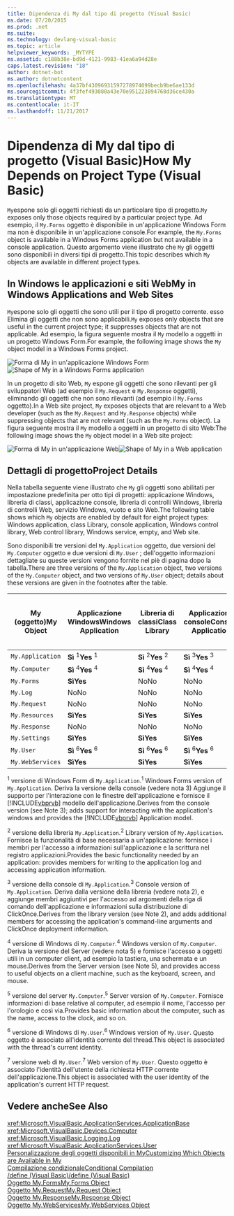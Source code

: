 ```yaml
---
title: Dipendenza di My dal tipo di progetto (Visual Basic)
ms.date: 07/20/2015
ms.prod: .net
ms.suite: 
ms.technology: devlang-visual-basic
ms.topic: article
helpviewer_keywords: _MYTYPE
ms.assetid: c188b38e-bd9d-4121-9983-41ea6a94d28e
caps.latest.revision: "18"
author: dotnet-bot
ms.author: dotnetcontent
ms.openlocfilehash: 4a37bf43096931597278974099becb9be6ae133d
ms.sourcegitcommit: 4f3fef493080a43e70e951223894768d36ce430a
ms.translationtype: MT
ms.contentlocale: it-IT
ms.lasthandoff: 11/21/2017
---
```

# <a name="how-my-depends-on-project-type-visual-basic"></a><span data-ttu-id="684fb-102">Dipendenza di My dal tipo di progetto (Visual Basic)</span><span class="sxs-lookup"><span data-stu-id="684fb-102">How My Depends on Project Type (Visual Basic)</span></span>
<span data-ttu-id="684fb-103">`My`espone solo gli oggetti richiesti da un particolare tipo di progetto.</span><span class="sxs-lookup"><span data-stu-id="684fb-103">`My` exposes only those objects required by a particular project type.</span></span> <span data-ttu-id="684fb-104">Ad esempio, il `My.Forms` oggetto è disponibile in un'applicazione Windows Form ma non è disponibile in un'applicazione console.</span><span class="sxs-lookup"><span data-stu-id="684fb-104">For example, the `My.Forms` object is available in a Windows Forms application but not available in a console application.</span></span> <span data-ttu-id="684fb-105">Questo argomento viene illustrato che `My` gli oggetti sono disponibili in diversi tipi di progetto.</span><span class="sxs-lookup"><span data-stu-id="684fb-105">This topic describes which `My` objects are available in different project types.</span></span>  
  
## <a name="my-in-windows-applications-and-web-sites"></a><span data-ttu-id="684fb-106">In Windows le applicazioni e siti Web</span><span class="sxs-lookup"><span data-stu-id="684fb-106">My in Windows Applications and Web Sites</span></span>  
 <span data-ttu-id="684fb-107">`My`espone solo gli oggetti che sono utili per il tipo di progetto corrente. esso Elimina gli oggetti che non sono applicabili.</span><span class="sxs-lookup"><span data-stu-id="684fb-107">`My` exposes only objects that are useful in the current project type; it suppresses objects that are not applicable.</span></span> <span data-ttu-id="684fb-108">Ad esempio, la figura seguente mostra il `My` modello a oggetti in un progetto Windows Form.</span><span class="sxs-lookup"><span data-stu-id="684fb-108">For example, the following image shows the `My` object model in a Windows Forms project.</span></span>  
  
 <span data-ttu-id="684fb-109">![Forma di My in un'applicazione Windows Form](../../../visual-basic/developing-apps/development-with-my/media/myinwinform.png "MyInWinForm")</span><span class="sxs-lookup"><span data-stu-id="684fb-109">![Shape of My in a Windows Forms application](../../../visual-basic/developing-apps/development-with-my/media/myinwinform.png "MyInWinForm")</span></span>  
  
 <span data-ttu-id="684fb-110">In un progetto di sito Web, `My` espone gli oggetti che sono rilevanti per gli sviluppatori Web (ad esempio il `My.Request` e `My.Response` oggetti), eliminando gli oggetti che non sono rilevanti (ad esempio il `My.Forms` oggetto).</span><span class="sxs-lookup"><span data-stu-id="684fb-110">In a Web site project, `My` exposes objects that are relevant to a Web developer (such as the `My.Request` and `My.Response` objects) while suppressing objects that are not relevant (such as the `My.Forms` object).</span></span> <span data-ttu-id="684fb-111">La figura seguente mostra il `My` modello a oggetti in un progetto di sito Web:</span><span class="sxs-lookup"><span data-stu-id="684fb-111">The following image shows the `My` object model in a Web site project:</span></span>  
  
 <span data-ttu-id="684fb-112">![Forma di My in un'applicazione Web](../../../visual-basic/developing-apps/development-with-my/media/myinweb.png "MyInWeb")</span><span class="sxs-lookup"><span data-stu-id="684fb-112">![Shape of My in a Web application](../../../visual-basic/developing-apps/development-with-my/media/myinweb.png "MyInWeb")</span></span>  
  
## <a name="project-details"></a><span data-ttu-id="684fb-113">Dettagli di progetto</span><span class="sxs-lookup"><span data-stu-id="684fb-113">Project Details</span></span>  
 <span data-ttu-id="684fb-114">Nella tabella seguente viene illustrato che `My` gli oggetti sono abilitati per impostazione predefinita per otto tipi di progetti: applicazione Windows, libreria di classi, applicazione console, libreria di controlli Windows, libreria di controlli Web, servizio Windows, vuoto e sito Web.</span><span class="sxs-lookup"><span data-stu-id="684fb-114">The following table shows which `My` objects are enabled by default for eight project types: Windows application, class Library, console application, Windows control library, Web control library, Windows service, empty, and Web site.</span></span>  
  
 <span data-ttu-id="684fb-115">Sono disponibili tre versioni del `My.Application` oggetto, due versioni del `My.Computer` oggetto e due versioni di `My.User` ; dell'oggetto informazioni dettagliate su queste versioni vengono fornite nel piè di pagina dopo la tabella.</span><span class="sxs-lookup"><span data-stu-id="684fb-115">There are three versions of the `My.Application` object, two versions of the `My.Computer` object, and two versions of `My.User` object; details about these versions are given in the footnotes after the table.</span></span>  
  
|<span data-ttu-id="684fb-116">My (oggetto)</span><span class="sxs-lookup"><span data-stu-id="684fb-116">My Object</span></span>|<span data-ttu-id="684fb-117">Applicazione Windows</span><span class="sxs-lookup"><span data-stu-id="684fb-117">Windows Application</span></span>|<span data-ttu-id="684fb-118">Libreria di classi</span><span class="sxs-lookup"><span data-stu-id="684fb-118">Class Library</span></span>|<span data-ttu-id="684fb-119">Applicazione console</span><span class="sxs-lookup"><span data-stu-id="684fb-119">Console Application</span></span>|<span data-ttu-id="684fb-120">Libreria di controlli Windows</span><span class="sxs-lookup"><span data-stu-id="684fb-120">Windows Control Library</span></span>|<span data-ttu-id="684fb-121">Libreria di controlli Web</span><span class="sxs-lookup"><span data-stu-id="684fb-121">Web Control Library</span></span>|<span data-ttu-id="684fb-122">Servizio Windows</span><span class="sxs-lookup"><span data-stu-id="684fb-122">Windows Service</span></span>|<span data-ttu-id="684fb-123">Empty</span><span class="sxs-lookup"><span data-stu-id="684fb-123">Empty</span></span>|<span data-ttu-id="684fb-124">Sito Web</span><span class="sxs-lookup"><span data-stu-id="684fb-124">Web Site</span></span>|  
|---|---|---|---|---|---|---|---|---|  
|`My.Application`|<span data-ttu-id="684fb-125">**Sì** <sup>1</sup></span><span class="sxs-lookup"><span data-stu-id="684fb-125">**Yes** <sup>1</sup></span></span>|<span data-ttu-id="684fb-126">**Sì** <sup>2</sup></span><span class="sxs-lookup"><span data-stu-id="684fb-126">**Yes** <sup>2</sup></span></span>|<span data-ttu-id="684fb-127">**Sì** <sup>3</sup></span><span class="sxs-lookup"><span data-stu-id="684fb-127">**Yes** <sup>3</sup></span></span>|<span data-ttu-id="684fb-128">**Sì** <sup>2</sup></span><span class="sxs-lookup"><span data-stu-id="684fb-128">**Yes** <sup>2</sup></span></span>|<span data-ttu-id="684fb-129">No</span><span class="sxs-lookup"><span data-stu-id="684fb-129">No</span></span>|<span data-ttu-id="684fb-130">**Sì** <sup>3</sup></span><span class="sxs-lookup"><span data-stu-id="684fb-130">**Yes** <sup>3</sup></span></span>|<span data-ttu-id="684fb-131">No</span><span class="sxs-lookup"><span data-stu-id="684fb-131">No</span></span>|<span data-ttu-id="684fb-132">No</span><span class="sxs-lookup"><span data-stu-id="684fb-132">No</span></span>|  
|`My.Computer`|<span data-ttu-id="684fb-133">**Sì** <sup>4</sup></span><span class="sxs-lookup"><span data-stu-id="684fb-133">**Yes** <sup>4</sup></span></span>|<span data-ttu-id="684fb-134">**Sì** <sup>4</sup></span><span class="sxs-lookup"><span data-stu-id="684fb-134">**Yes** <sup>4</sup></span></span>|<span data-ttu-id="684fb-135">**Sì** <sup>4</sup></span><span class="sxs-lookup"><span data-stu-id="684fb-135">**Yes** <sup>4</sup></span></span>|<span data-ttu-id="684fb-136">**Sì** <sup>4</sup></span><span class="sxs-lookup"><span data-stu-id="684fb-136">**Yes** <sup>4</sup></span></span>|<span data-ttu-id="684fb-137">**Sì** <sup>5</sup></span><span class="sxs-lookup"><span data-stu-id="684fb-137">**Yes** <sup>5</sup></span></span>|<span data-ttu-id="684fb-138">**Sì** <sup>4</sup></span><span class="sxs-lookup"><span data-stu-id="684fb-138">**Yes** <sup>4</sup></span></span>|<span data-ttu-id="684fb-139">No</span><span class="sxs-lookup"><span data-stu-id="684fb-139">No</span></span>|<span data-ttu-id="684fb-140">**Sì** <sup>5</sup></span><span class="sxs-lookup"><span data-stu-id="684fb-140">**Yes** <sup>5</sup></span></span>|  
|`My.Forms`|<span data-ttu-id="684fb-141">**Sì**</span><span class="sxs-lookup"><span data-stu-id="684fb-141">**Yes**</span></span>|<span data-ttu-id="684fb-142">No</span><span class="sxs-lookup"><span data-stu-id="684fb-142">No</span></span>|<span data-ttu-id="684fb-143">No</span><span class="sxs-lookup"><span data-stu-id="684fb-143">No</span></span>|<span data-ttu-id="684fb-144">**Sì**</span><span class="sxs-lookup"><span data-stu-id="684fb-144">**Yes**</span></span>|<span data-ttu-id="684fb-145">No</span><span class="sxs-lookup"><span data-stu-id="684fb-145">No</span></span>|<span data-ttu-id="684fb-146">No</span><span class="sxs-lookup"><span data-stu-id="684fb-146">No</span></span>|<span data-ttu-id="684fb-147">No</span><span class="sxs-lookup"><span data-stu-id="684fb-147">No</span></span>|<span data-ttu-id="684fb-148">No</span><span class="sxs-lookup"><span data-stu-id="684fb-148">No</span></span>|  
|`My.Log`|<span data-ttu-id="684fb-149">No</span><span class="sxs-lookup"><span data-stu-id="684fb-149">No</span></span>|<span data-ttu-id="684fb-150">No</span><span class="sxs-lookup"><span data-stu-id="684fb-150">No</span></span>|<span data-ttu-id="684fb-151">No</span><span class="sxs-lookup"><span data-stu-id="684fb-151">No</span></span>|<span data-ttu-id="684fb-152">No</span><span class="sxs-lookup"><span data-stu-id="684fb-152">No</span></span>|<span data-ttu-id="684fb-153">No</span><span class="sxs-lookup"><span data-stu-id="684fb-153">No</span></span>|<span data-ttu-id="684fb-154">No</span><span class="sxs-lookup"><span data-stu-id="684fb-154">No</span></span>|<span data-ttu-id="684fb-155">No</span><span class="sxs-lookup"><span data-stu-id="684fb-155">No</span></span>|<span data-ttu-id="684fb-156">**Sì**</span><span class="sxs-lookup"><span data-stu-id="684fb-156">**Yes**</span></span>|  
|`My.Request`|<span data-ttu-id="684fb-157">No</span><span class="sxs-lookup"><span data-stu-id="684fb-157">No</span></span>|<span data-ttu-id="684fb-158">No</span><span class="sxs-lookup"><span data-stu-id="684fb-158">No</span></span>|<span data-ttu-id="684fb-159">No</span><span class="sxs-lookup"><span data-stu-id="684fb-159">No</span></span>|<span data-ttu-id="684fb-160">No</span><span class="sxs-lookup"><span data-stu-id="684fb-160">No</span></span>|<span data-ttu-id="684fb-161">No</span><span class="sxs-lookup"><span data-stu-id="684fb-161">No</span></span>|<span data-ttu-id="684fb-162">No</span><span class="sxs-lookup"><span data-stu-id="684fb-162">No</span></span>|<span data-ttu-id="684fb-163">No</span><span class="sxs-lookup"><span data-stu-id="684fb-163">No</span></span>|<span data-ttu-id="684fb-164">**Sì**</span><span class="sxs-lookup"><span data-stu-id="684fb-164">**Yes**</span></span>|  
|`My.Resources`|<span data-ttu-id="684fb-165">**Sì**</span><span class="sxs-lookup"><span data-stu-id="684fb-165">**Yes**</span></span>|<span data-ttu-id="684fb-166">**Sì**</span><span class="sxs-lookup"><span data-stu-id="684fb-166">**Yes**</span></span>|<span data-ttu-id="684fb-167">**Sì**</span><span class="sxs-lookup"><span data-stu-id="684fb-167">**Yes**</span></span>|<span data-ttu-id="684fb-168">**Sì**</span><span class="sxs-lookup"><span data-stu-id="684fb-168">**Yes**</span></span>|<span data-ttu-id="684fb-169">**Sì**</span><span class="sxs-lookup"><span data-stu-id="684fb-169">**Yes**</span></span>|<span data-ttu-id="684fb-170">**Sì**</span><span class="sxs-lookup"><span data-stu-id="684fb-170">**Yes**</span></span>|<span data-ttu-id="684fb-171">No</span><span class="sxs-lookup"><span data-stu-id="684fb-171">No</span></span>|<span data-ttu-id="684fb-172">No</span><span class="sxs-lookup"><span data-stu-id="684fb-172">No</span></span>|  
|`My.Response`|<span data-ttu-id="684fb-173">No</span><span class="sxs-lookup"><span data-stu-id="684fb-173">No</span></span>|<span data-ttu-id="684fb-174">No</span><span class="sxs-lookup"><span data-stu-id="684fb-174">No</span></span>|<span data-ttu-id="684fb-175">No</span><span class="sxs-lookup"><span data-stu-id="684fb-175">No</span></span>|<span data-ttu-id="684fb-176">No</span><span class="sxs-lookup"><span data-stu-id="684fb-176">No</span></span>|<span data-ttu-id="684fb-177">No</span><span class="sxs-lookup"><span data-stu-id="684fb-177">No</span></span>|<span data-ttu-id="684fb-178">No</span><span class="sxs-lookup"><span data-stu-id="684fb-178">No</span></span>|<span data-ttu-id="684fb-179">No</span><span class="sxs-lookup"><span data-stu-id="684fb-179">No</span></span>|<span data-ttu-id="684fb-180">**Sì**</span><span class="sxs-lookup"><span data-stu-id="684fb-180">**Yes**</span></span>|  
|`My.Settings`|<span data-ttu-id="684fb-181">**Sì**</span><span class="sxs-lookup"><span data-stu-id="684fb-181">**Yes**</span></span>|<span data-ttu-id="684fb-182">**Sì**</span><span class="sxs-lookup"><span data-stu-id="684fb-182">**Yes**</span></span>|<span data-ttu-id="684fb-183">**Sì**</span><span class="sxs-lookup"><span data-stu-id="684fb-183">**Yes**</span></span>|<span data-ttu-id="684fb-184">**Sì**</span><span class="sxs-lookup"><span data-stu-id="684fb-184">**Yes**</span></span>|<span data-ttu-id="684fb-185">**Sì**</span><span class="sxs-lookup"><span data-stu-id="684fb-185">**Yes**</span></span>|<span data-ttu-id="684fb-186">**Sì**</span><span class="sxs-lookup"><span data-stu-id="684fb-186">**Yes**</span></span>|<span data-ttu-id="684fb-187">No</span><span class="sxs-lookup"><span data-stu-id="684fb-187">No</span></span>|<span data-ttu-id="684fb-188">No</span><span class="sxs-lookup"><span data-stu-id="684fb-188">No</span></span>|  
|`My.User`|<span data-ttu-id="684fb-189">**Sì** <sup>6</sup></span><span class="sxs-lookup"><span data-stu-id="684fb-189">**Yes** <sup>6</sup></span></span>|<span data-ttu-id="684fb-190">**Sì** <sup>6</sup></span><span class="sxs-lookup"><span data-stu-id="684fb-190">**Yes** <sup>6</sup></span></span>|<span data-ttu-id="684fb-191">**Sì** <sup>6</sup></span><span class="sxs-lookup"><span data-stu-id="684fb-191">**Yes** <sup>6</sup></span></span>|<span data-ttu-id="684fb-192">**Sì** <sup>6</sup></span><span class="sxs-lookup"><span data-stu-id="684fb-192">**Yes** <sup>6</sup></span></span>|<span data-ttu-id="684fb-193">**Sì** <sup>7</sup></span><span class="sxs-lookup"><span data-stu-id="684fb-193">**Yes** <sup>7</sup></span></span>|<span data-ttu-id="684fb-194">**Sì** <sup>6</sup></span><span class="sxs-lookup"><span data-stu-id="684fb-194">**Yes** <sup>6</sup></span></span>|<span data-ttu-id="684fb-195">No</span><span class="sxs-lookup"><span data-stu-id="684fb-195">No</span></span>|<span data-ttu-id="684fb-196">**Sì** <sup>7</sup></span><span class="sxs-lookup"><span data-stu-id="684fb-196">**Yes** <sup>7</sup></span></span>|  
|`My.WebServices`|<span data-ttu-id="684fb-197">**Sì**</span><span class="sxs-lookup"><span data-stu-id="684fb-197">**Yes**</span></span>|<span data-ttu-id="684fb-198">**Sì**</span><span class="sxs-lookup"><span data-stu-id="684fb-198">**Yes**</span></span>|<span data-ttu-id="684fb-199">**Sì**</span><span class="sxs-lookup"><span data-stu-id="684fb-199">**Yes**</span></span>|<span data-ttu-id="684fb-200">**Sì**</span><span class="sxs-lookup"><span data-stu-id="684fb-200">**Yes**</span></span>|<span data-ttu-id="684fb-201">**Sì**</span><span class="sxs-lookup"><span data-stu-id="684fb-201">**Yes**</span></span>|<span data-ttu-id="684fb-202">**Sì**</span><span class="sxs-lookup"><span data-stu-id="684fb-202">**Yes**</span></span>|<span data-ttu-id="684fb-203">No</span><span class="sxs-lookup"><span data-stu-id="684fb-203">No</span></span>|<span data-ttu-id="684fb-204">No</span><span class="sxs-lookup"><span data-stu-id="684fb-204">No</span></span>|  
  
 <span data-ttu-id="684fb-205"><sup>1</sup> versione di Windows Form di `My.Application`.</span><span class="sxs-lookup"><span data-stu-id="684fb-205"><sup>1</sup> Windows Forms version of `My.Application`.</span></span> <span data-ttu-id="684fb-206">Deriva la versione della console (vedere nota 3) Aggiunge il supporto per l'interazione con le finestre dell'applicazione e fornisce il [!INCLUDE[vbprvb](~/includes/vbprvb-md.md)] modello dell'applicazione.</span><span class="sxs-lookup"><span data-stu-id="684fb-206">Derives from the console version (see Note 3); adds support for interacting with the application's windows and provides the [!INCLUDE[vbprvb](~/includes/vbprvb-md.md)] Application model.</span></span>  
  
 <span data-ttu-id="684fb-207"><sup>2</sup> versione della libreria `My.Application`.</span><span class="sxs-lookup"><span data-stu-id="684fb-207"><sup>2</sup> Library version of `My.Application`.</span></span> <span data-ttu-id="684fb-208">Fornisce la funzionalità di base necessaria a un'applicazione: fornisce i membri per l'accesso a informazioni sull'applicazione e la scrittura nel registro applicazioni.</span><span class="sxs-lookup"><span data-stu-id="684fb-208">Provides the basic functionality needed by an application: provides members for writing to the application log and accessing application information.</span></span>  
  
 <span data-ttu-id="684fb-209"><sup>3</sup> versione della console di `My.Application`.</span><span class="sxs-lookup"><span data-stu-id="684fb-209"><sup>3</sup> Console version of `My.Application`.</span></span> <span data-ttu-id="684fb-210">Deriva dalla versione della libreria (vedere nota 2), e aggiunge membri aggiuntivi per l'accesso ad argomenti della riga di comando dell'applicazione e informazioni sulla distribuzione di ClickOnce.</span><span class="sxs-lookup"><span data-stu-id="684fb-210">Derives from the library version (see Note 2), and adds additional members for accessing the application's command-line arguments and ClickOnce deployment information.</span></span>  
  
 <span data-ttu-id="684fb-211"><sup>4</sup> versione di Windows di `My.Computer`.</span><span class="sxs-lookup"><span data-stu-id="684fb-211"><sup>4</sup> Windows version of `My.Computer`.</span></span> <span data-ttu-id="684fb-212">Deriva la versione del Server (vedere nota 5) e fornisce l'accesso a oggetti utili in un computer client, ad esempio la tastiera, una schermata e un mouse.</span><span class="sxs-lookup"><span data-stu-id="684fb-212">Derives from the Server version (see Note 5), and provides access to useful objects on a client machine, such as the keyboard, screen, and mouse.</span></span>  
  
 <span data-ttu-id="684fb-213"><sup>5</sup> versione del server `My.Computer`.</span><span class="sxs-lookup"><span data-stu-id="684fb-213"><sup>5</sup> Server version of `My.Computer`.</span></span> <span data-ttu-id="684fb-214">Fornisce informazioni di base relative al computer, ad esempio il nome, l'accesso per l'orologio e così via.</span><span class="sxs-lookup"><span data-stu-id="684fb-214">Provides basic information about the computer, such as the name, access to the clock, and so on.</span></span>  
  
 <span data-ttu-id="684fb-215"><sup>6</sup> versione di Windows di `My.User`.</span><span class="sxs-lookup"><span data-stu-id="684fb-215"><sup>6</sup> Windows version of `My.User`.</span></span> <span data-ttu-id="684fb-216">Questo oggetto è associato all'identità corrente del thread.</span><span class="sxs-lookup"><span data-stu-id="684fb-216">This object is associated with the thread's current identity.</span></span>  
  
 <span data-ttu-id="684fb-217"><sup>7</sup> versione web di `My.User`.</span><span class="sxs-lookup"><span data-stu-id="684fb-217"><sup>7</sup> Web version of `My.User`.</span></span> <span data-ttu-id="684fb-218">Questo oggetto è associato l'identità dell'utente della richiesta HTTP corrente dell'applicazione.</span><span class="sxs-lookup"><span data-stu-id="684fb-218">This object is associated with the user identity of the application's current HTTP request.</span></span>  
  
## <a name="see-also"></a><span data-ttu-id="684fb-219">Vedere anche</span><span class="sxs-lookup"><span data-stu-id="684fb-219">See Also</span></span>  
 <xref:Microsoft.VisualBasic.ApplicationServices.ApplicationBase>  
 <xref:Microsoft.VisualBasic.Devices.Computer>  
 <xref:Microsoft.VisualBasic.Logging.Log>  
 <xref:Microsoft.VisualBasic.ApplicationServices.User>  
 [<span data-ttu-id="684fb-220">Personalizzazione degli oggetti disponibili in My</span><span class="sxs-lookup"><span data-stu-id="684fb-220">Customizing Which Objects are Available in My</span></span>](../../../visual-basic/developing-apps/customizing-extending-my/customizing-which-objects-are-available-in-my.md)  
 [<span data-ttu-id="684fb-221">Compilazione condizionale</span><span class="sxs-lookup"><span data-stu-id="684fb-221">Conditional Compilation</span></span>](../../../visual-basic/programming-guide/program-structure/conditional-compilation.md)  
 [<span data-ttu-id="684fb-222">/define (Visual Basic)</span><span class="sxs-lookup"><span data-stu-id="684fb-222">/define (Visual Basic)</span></span>](../../../visual-basic/reference/command-line-compiler/define.md)  
 [<span data-ttu-id="684fb-223">Oggetto My.Forms</span><span class="sxs-lookup"><span data-stu-id="684fb-223">My.Forms Object</span></span>](../../../visual-basic/language-reference/objects/my-forms-object.md)  
 [<span data-ttu-id="684fb-224">Oggetto My.Request</span><span class="sxs-lookup"><span data-stu-id="684fb-224">My.Request Object</span></span>](../../../visual-basic/language-reference/objects/my-request-object.md)  
 [<span data-ttu-id="684fb-225">Oggetto My.Response</span><span class="sxs-lookup"><span data-stu-id="684fb-225">My.Response Object</span></span>](../../../visual-basic/language-reference/objects/my-response-object.md)  
 [<span data-ttu-id="684fb-226">Oggetto My.WebServices</span><span class="sxs-lookup"><span data-stu-id="684fb-226">My.WebServices Object</span></span>](../../../visual-basic/language-reference/objects/my-webservices-object.md)
